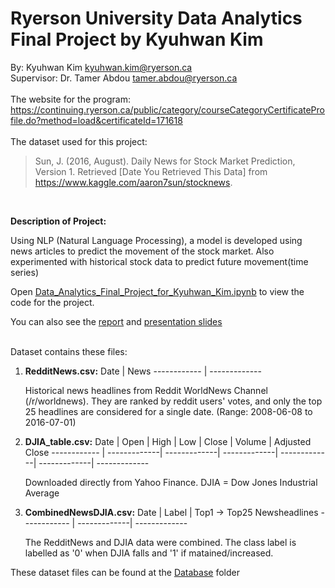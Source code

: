 # Ryerson University Data Analytics Final Project by Kyuhwan Kim
 By: Kyuhwan Kim kyuhwan.kim@ryerson.ca
 <br />
 Supervisor: Dr. Tamer Abdou tamer.abdou@ryerson.ca   
 <br />
 The website for the program: <br />
 https://continuing.ryerson.ca/public/category/courseCategoryCertificateProfile.do?method=load&certificateId=171618
 <br /><br />
 The dataset used for this project: <br />
 >Sun, J. (2016, August). Daily News for Stock Market Prediction, Version 1. Retrieved [Date You Retrieved This Data] from https://www.kaggle.com/aaron7sun/stocknews.
<br />

**Description of Project:**

Using NLP (Natural Language Processing), a model is developed using news articles to predict the movement of the stock market. Also experimented with historical stock data to predict future movement(time series)

Open [Data_Analytics_Final_Project_for_Kyuhwan_Kim.ipynb](https://github.com/QOneK/Ryerson-Data-Analytics-Final-Project-for-Kyuhwan-Kim/blob/master/Data_Analytics_Final_Project_for_Kyuhwan_Kim.ipynb)
to view the code for the project. 

You can also see the [report](https://github.com/QOneK/Ryerson-Data-Analytics-Final-Project-for-Kyuhwan-Kim/blob/master/Final%20Project%20for%20Kyuhwan%20Kim.docx?raw=true) and [presentation slides](https://github.com/QOneK/Ryerson-Data-Analytics-Final-Project-for-Kyuhwan-Kim/blob/master/Prediction%20of%20Stock%20Market%20Using%20NLP%20(Natural%20Language%20Processing).pptx?raw=true)<br /><br />

Dataset contains these files:
 1. **RedditNews.csv:** 
    Date | News
    ------------ | -------------
 
    Historical news headlines from Reddit WorldNews Channel (/r/worldnews). They are ranked by reddit users' votes, and only the top 25 headlines are considered for a single   date. (Range: 2008-06-08 to 2016-07-01)
 
 2. **DJIA_table.csv:**
     Date | Open | High | Low | Close | Volume | Adjusted Close 
     ------------ | -------------| -------------| -------------| -------------| -------------| -------------

    Downloaded directly from Yahoo Finance. DJIA = Dow Jones Industrial Average

3. **CombinedNewsDJIA.csv:**
    Date | Label | Top1 -> Top25 Newsheadlines 
    ------------ | -------------| -------------
    
    The RedditNews and DJIA data were combined. The class label is labelled as '0' when DJIA falls and '1' if matained/increased. 


 These dataset files can be found at the [Database](https://github.com/QOneK/Ryerson-Data-Analytics-Final-Project-for-Kyuhwan-Kim/tree/master/Dataset) folder




